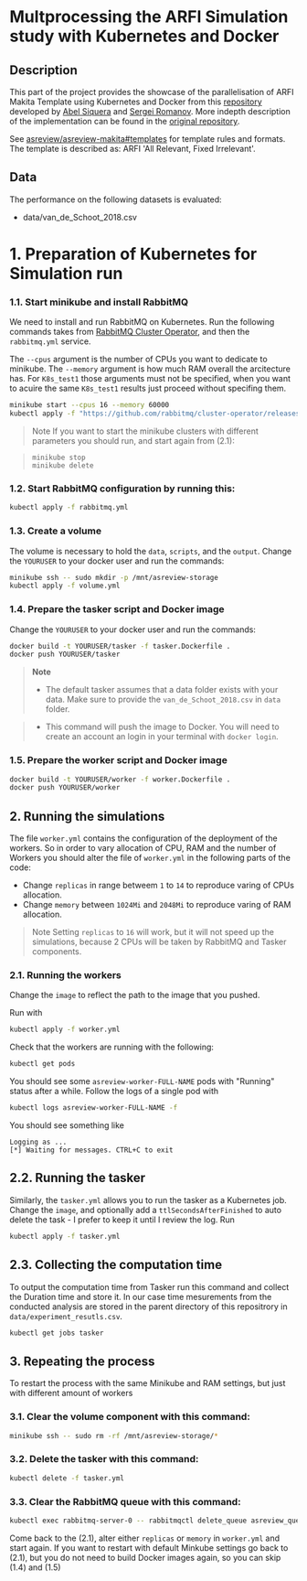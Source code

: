 # Multprocessing the ARFI Simulation study with Kubernetes and Docker

## Description
This part of the project provides the showcase of the parallelisation of ARFI Makita Template using Kubernetes and Docker from this [repository](https://github.com/abelsiqueira/asreview-cloud) developed by [Abel Siquera](https://github.com/abelsiqueira) and [Sergei Romanov](https://github.com/zoneout215). 
More indepth description of the implementation can be found in the [original repository](https://github.com/abelsiqueira/asreview-cloud).

See [asreview/asreview-makita#templates](https://github.com/asreview/asreview-makita#templates) for template rules and formats. The template is described as: ARFI 'All Relevant, Fixed Irrelevant'.

## Data

The performance on the following datasets is evaluated:

- data/van_de_Schoot_2018.csv

# 1\. Preparation of Kubernetes for Simulation run
### 1.1\. Start minikube and install RabbitMQ

We need to install and run RabbitMQ on Kubernetes.
Run the following commands takes from [RabbitMQ Cluster Operator](https://www.rabbitmq.com/kubernetes/operator/quickstart-operator.html), and then the `rabbitmq.yml` service.

The `--cpus` argument is the number of CPUs you want to dedicate to minikube. The `--memory` argument is how much RAM overall the arcitecture has.
For `K8s_test1` those arguments must not be specified, when you want to acuire the same `K8s_test1` results just proceed without specifing them.

```bash
minikube start --cpus 16 --memory 60000
kubectl apply -f "https://github.com/rabbitmq/cluster-operator/releases/latest/download/cluster-operator.yml"
```
>Note
>If you want to start the minikube clusters with different parameters you should run, and start again from (2.1):

>```
>minikube stop
>minikube delete
>```


### 1.2\.  Start RabbitMQ configuration by running this: 
```bash
kubectl apply -f rabbitmq.yml
```

### 1.3\.  Create a volume
The volume is necessary to hold the `data`, `scripts`, and the `output`.
Change the `YOURUSER` to your docker user and run the commands:
```bash
minikube ssh -- sudo mkdir -p /mnt/asreview-storage
kubectl apply -f volume.yml
```

### 1.4\.  Prepare the tasker script and Docker image
Change the `YOURUSER` to your docker user and run the commands:
```bash
docker build -t YOURUSER/tasker -f tasker.Dockerfile .
docker push YOURUSER/tasker
```

> **Note**
> * The default tasker assumes that a data folder exists with your data.
> Make sure to provide the `van_de_Schoot_2018.csv` in `data` folder.

> * This command will push the image to Docker. You will need to create an account an login in your terminal with `docker login`.

### 1.5\.  Prepare the worker script and Docker image

```bash
docker build -t YOURUSER/worker -f worker.Dockerfile .
docker push YOURUSER/worker
```

## 2. Running the simulations
The file `worker.yml` contains the configuration of the deployment of the workers. So in order to vary allocation of CPU, RAM and the number of Workers you should alter the file of `worker.yml` in the following parts of the code: 

* Change `replicas` in range betweem `1` to `14` to reproduce varing of CPUs allocation.
* Change `memory` between `1024Mi` and `2048Mi` to reproduce varing of RAM allocation.

>Note
> Setting `replicas` to `16` will work, but it will not speed up the simulations, because 2 CPUs will be taken by RabbitMQ and Tasker components. 


### 2.1\. Running the workers

Change the `image` to reflect the path to the image that you pushed.

Run with

```bash
kubectl apply -f worker.yml
```

Check that the workers are running with the following:

```bash
kubectl get pods
```

You should see some `asreview-worker-FULL-NAME` pods with "Running" status after a while.
Follow the logs of a single pod with

```bash
kubectl logs asreview-worker-FULL-NAME -f
```

You should see something like

```plaintext
Logging as ...
[*] Waiting for messages. CTRL+C to exit
```

## 2.2\. Running the tasker

Similarly, the `tasker.yml` allows you to run the tasker as a Kubernetes job.
Change the `image`, and optionally add a `ttlSecondsAfterFinished` to auto delete the task - I prefer to keep it until I review the log.
Run

```bash
kubectl apply -f tasker.yml
```

## 2.3\. Collecting the computation time

To output the computation time from Tasker run this command and collect the Duration time and store it. In our case time mesurements from the conducted analysis are stored in the parent directory of this repositrory in `data/experiment_resutls.csv`.

```bash 
kubectl get jobs tasker
```

## 3\. Repeating the process 

To restart the process with the same Minikube and RAM settings, but just with different amount of workers 

### 3.1\. Clear the volume component with this command:
```bash
minikube ssh -- sudo rm -rf /mnt/asreview-storage/*
```

### 3.2\. Delete the tasker with this command:
```bash
kubectl delete -f tasker.yml
```

### 3.3\. Clear the RabbitMQ queue with this command:
```bash
kubectl exec rabbitmq-server-0 -- rabbitmqctl delete_queue asreview_queue
```

Come back to the (2.1), alter either `replicas` or `memory` in `worker.yml` and start again.
If you want to restart with default Minkube settings go back to (2.1), but you do not need to build Docker images again, so you can skip (1.4) and (1.5)
